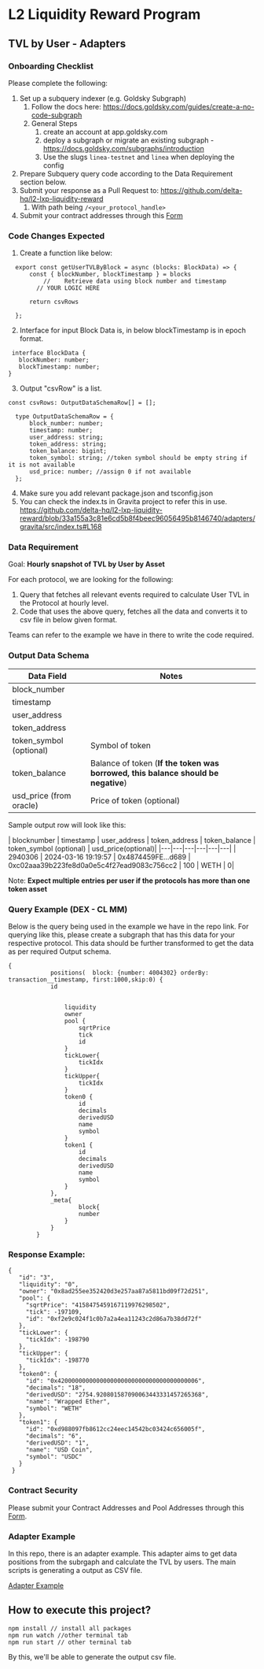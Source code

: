 # L2 Liquidity Reward Program
## TVL by User - Adapters

### Onboarding Checklist
Please complete the following:

1.  Set up a subquery indexer (e.g. Goldsky Subgraph)
    1.  Follow the docs here: https://docs.goldsky.com/guides/create-a-no-code-subgraph
    2. General Steps
        1.  create an account at app.goldsky.com
        2.  deploy a subgraph or migrate an existing subgraph - https://docs.goldsky.com/subgraphs/introduction
        3.  Use the slugs `linea-testnet` and `linea` when deploying the config
2.  Prepare Subquery query code according to the Data Requirement section below.
3.  Submit your response as a Pull Request to: https://github.com/delta-hq/l2-lxp-liquidity-reward
    1.  With path being `/<your_protocol_handle>` 
4.  Submit your contract addresses through this [Form](https://forms.gle/DJ2975hZwhz32t5r6)

### Code Changes Expected

1. Create a function like below:
```
  export const getUserTVLByBlock = async (blocks: BlockData) => {
      const { blockNumber, blockTimestamp } = blocks
          //    Retrieve data using block number and timestamp
        // YOUR LOGIC HERE
      
      return csvRows

  };
```
2. Interface for input Block Data is, in below blockTimestamp is in epoch format.
 ``` 
  interface BlockData {
    blockNumber: number;
    blockTimestamp: number;
}
```
3. Output "csvRow" is a list. 
```
const csvRows: OutputDataSchemaRow[] = [];

  type OutputDataSchemaRow = {
      block_number: number;
      timestamp: number;
      user_address: string;
      token_address: string;
      token_balance: bigint;
      token_symbol: string; //token symbol should be empty string if it is not available
      usd_price: number; //assign 0 if not available
  };
```
4. Make sure you add relevant package.json and tsconfig.json
5. You can check the index.ts in Gravita project to refer this in use. https://github.com/delta-hq/l2-lxp-liquidity-reward/blob/33a155a3c81e6cd5b8f4beec96056495b8146740/adapters/gravita/src/index.ts#L168

### Data Requirement
Goal: **Hourly snapshot of TVL by User by Asset**

For each protocol, we are looking for the following: 
1.  Query that fetches all relevant events required to calculate User TVL in the Protocol at hourly level.
2.  Code that uses the above query, fetches all the data and converts it to csv file in below given format.

Teams can refer to the example we have in there to write the code required.

### Output Data Schema

| Data Field                | Notes                                                                                  |
|---------------------------|----------------------------------------------------------------------------------------|
| block_number              |                                                                                        |
| timestamp                 |                                                                                        |
| user_address              |                                                                                        |
| token_address             |                                                                                        |
| token_symbol (optional)   | Symbol of token                                                                        |
| token_balance             | Balance of token (**If the token was borrowed, this balance should be negative**)      |
| usd_price (from oracle)   | Price of token (optional)                                                              |


Sample output row will look like this:

| blocknumber | timestamp | user_address | token_address | token_balance | token_symbol (optional) | usd_price(optional)|
|---|---|---|---|---|---|
| 2940306 | 2024-03-16 19:19:57 | 0x4874459FE…d689 | 0xc02aaa39b223fe8d0a0e5c4f27ead9083c756cc2 | 100 | WETH | 0|

Note: **Expect multiple entries per user if the protocols has more than one token asset**

### Query Example (DEX - CL MM)

Below is the query being used in the example we have in the repo link. For querying like this, please create a subgraph that has this data for your respective protocol. This data should be further transformed to get the data as per required Output schema.

```
{
            positions(  block: {number: 4004302} orderBy: transaction__timestamp, first:1000,skip:0) {
            id


                liquidity
                owner
                pool {
                    sqrtPrice
                    tick
                    id
                }
                tickLower{
                    tickIdx
                }
                tickUpper{
                    tickIdx
                }
                token0 {
                    id
                    decimals
                    derivedUSD
                    name
                    symbol
                }
                token1 {
                    id
                    decimals
                    derivedUSD
                    name
                    symbol
                }
            },
            _meta{
                    block{
                    number
                }
            }
        }
```

### Response Example:
```
{
   "id": "3",
   "liquidity": "0",
   "owner": "0x8ad255ee352420d3e257aa87a5811bd09f72d251",
   "pool": {
     "sqrtPrice": "4158475459167119976298502",
     "tick": -197109,
     "id": "0xf2e9c024f1c0b7a2a4ea11243c2d86a7b38dd72f"
   },
   "tickLower": {
     "tickIdx": -198790
   },
   "tickUpper": {
     "tickIdx": -198770
   },
   "token0": {
     "id": "0x4200000000000000000000000000000000000006",
     "decimals": "18",
     "derivedUSD": "2754.920801587090063443331457265368",
     "name": "Wrapped Ether",
     "symbol": "WETH"
   },
   "token1": {
     "id": "0xd988097fb8612cc24eec14542bc03424c656005f",
     "decimals": "6",
     "derivedUSD": "1",
     "name": "USD Coin",
     "symbol": "USDC"
   }
 }
```

### Contract Security
Please submit your Contract Addresses and Pool Addresses through this [Form](https://forms.gle/DJ2975hZwhz32t5r6).

### Adapter Example
In this repo, there is an adapter example. This adapter aims to get data positions from the subrgaph and calculate the TVL by users.
The main scripts is generating a output as CSV file.

[Adapter Example](adapters/example/dex/src/index.ts)

## How to execute this project?

```
npm install // install all packages
npm run watch //other terminal tab
npm run start // other terminal tab
```

By this, we'll be able to generate the output csv file.
